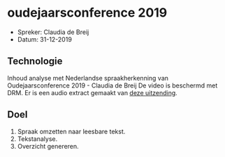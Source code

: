 # oudejaarsconference 2019 

* Spreker: Claudia de Breij
* Datum: 31-12-2019

## Technologie
Inhoud analyse met Nederlandse spraakherkenning van Oudejaarsconference 2019 - Claudia de Breij
De video is beschermd met DRM. Er is een audio extract gemaakt van [deze uitzending]( https://www.npostart.nl/oudejaarsconference-2019/31-12-2019/BV_101395841).

## Doel

1. Spraak omzetten naar leesbare tekst.
2. Tekstanalyse.
3. Overzicht genereren.

